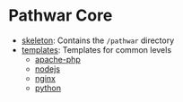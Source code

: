 Pathwar Core
============

- [skeleton](https://github.com/pathwar/core/tree/master/skeleton): Contains the `/pathwar` directory
- [templates](https://github.com/pathwar/core/tree/master/templates): Templates for common levels
  - [apache-php](https://github.com/pathwar/core/tree/master/templates/apache-php)
  - [nodejs](https://github.com/pathwar/core/tree/master/templates/nodejs)
  - [nginx](https://github.com/pathwar/core/tree/master/templates/nginx)
  - [python](https://github.com/pathwar/core/tree/master/templates/python)
